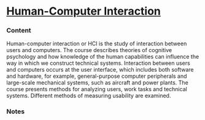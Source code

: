 # [Human-Computer Interaction](http://uu.se/en/admissions/master/selma/kursplan/?kKod=1MD016&lasar=)

### Content
Human-computer interaction or HCI is the study of interaction between users and computers. The course describes theories of cognitive psychology and how knowledge of the human capabilities can influence the way in which we construct technical systems. Interaction between users and computers occurs at the user interface, which includes both software and hardware, for example, general-purpose computer peripherals and large-scale mechanical systems, such as aircraft and power plants. The course presents methods for analyzing users, work tasks and technical systems. Different methods of measuring usability are examined.

### Notes
